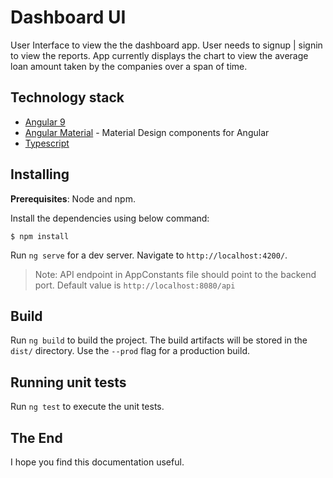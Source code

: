 # Dashboard UI

User Interface to view the the dashboard app. User needs to signup | signin to view the reports.
App currently displays the chart to view the average loan amount taken by the companies over a span of time.   


## Technology stack

* [Angular 9](https://v9.angular.io/docs)
* [Angular Material](https://material.angular.io/) - Material Design components for Angular
* [Typescript](https://www.typescriptlang.org/)

## Installing

**Prerequisites**: Node and npm.  

Install the dependencies using below command:

```
$ npm install
```

Run `ng serve` for a dev server. Navigate to `http://localhost:4200/`.

> Note: API endpoint  in AppConstants file should point to the backend port.
Default value is `http://localhost:8080/api` 


## Build

Run `ng build` to build the project. The build artifacts will be stored in the `dist/` directory. Use the `--prod` flag for a production build.

## Running unit tests

Run `ng test` to execute the unit tests.

## The End
I hope you find this documentation useful.
